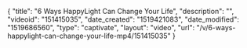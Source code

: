 {
    "title": "6 Ways HappyLight Can Change Your Life",
    "description": "",
    "videoid": "151415035",
    "date_created": "1519421083",
    "date_modified": "1519686560",
    "type": "captivate",
    "layout": "video",
    "url": "\/v\/6-ways-happylight-can-change-your-life-mp4\/151415035"
}